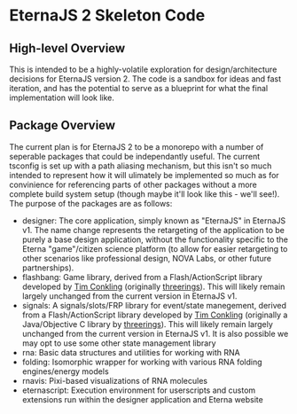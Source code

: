# EternaJS 2 Skeleton Code

## High-level Overview
This is intended to be a highly-volatile exploration for design/architecture decisions for
EternaJS version 2. The code is a sandbox for ideas and fast iteration, and has the potential
to serve as a blueprint for what the final implementation will look like.

## Package Overview
The current plan is for EternaJS 2 to be a monorepo with a number of seperable packages
that could be independantly useful. The current tsconfig is set up with a path aliasing mechanism,
but this isn't so much intended to represent how it will ulimately be implemented so much as
for convinience for referencing parts of other packages without a more complete build system setup
(though maybe it'll look like this - we'll see!). The purpose of the packages are as follows:

- designer: The core application, simply known as "EternaJS" in EternaJS v1. The name change
  represents the retargeting of the application to be purely a base design application, without
  the functionality specific to the Eterna "game"/citizen science platform (to allow for easier
  retargeting to other scenarios like professional design, NOVA Labs, or other future partnerships). 
- flashbang: Game library, derived from a Flash/ActionScript library developed by
  [Tim Conkling](https://github.com/tconkling/flashbang-starling) (originally
  [threerings](https://github.com/threerings/flashbang)). This will likely remain largely unchanged
  from the current version in EternaJS v1.
- signals: A signals/slots/FRP library for event/state manegement, derived from a Flash/ActionScript
  library developed by [Tim Conkling](https://github.com/tconkling/react-as3) (originally a
  Java/Objective C library by [threerings](https://github.com/threerings/react)). This will likely
  remain largely unchanged from the current version in EternaJS v1. It is also possible we may opt
  to use some other state management library
- rna: Basic data structures and utilities for working with RNA
- folding: Isomorphic wrapper for working with various RNA folding engines/energy models
- rnavis: Pixi-based visualizations of RNA molecules
- eternascript: Execution environment for userscripts and custom extensions run within the
  designer application and Eterna website
